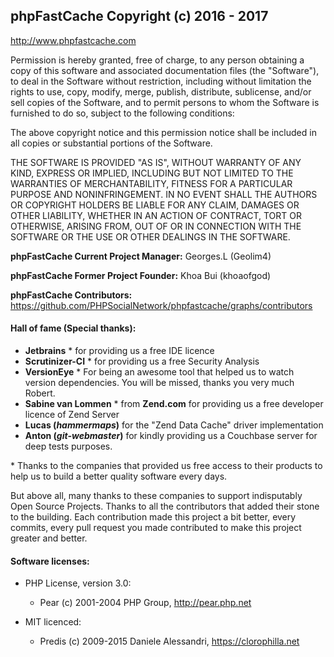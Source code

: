 ## phpFastCache Copyright (c) 2016 - 2017
http://www.phpfastcache.com

Permission is hereby granted, free of charge, to any person obtaining a copy
of this software and associated documentation files (the "Software"), to deal
in the Software without restriction, including without limitation the rights
to use, copy, modify, merge, publish, distribute, sublicense, and/or sell
copies of the Software, and to permit persons to whom the Software is
furnished to do so, subject to the following conditions:

The above copyright notice and this permission notice shall be included in all
copies or substantial portions of the Software.

THE SOFTWARE IS PROVIDED "AS IS", WITHOUT WARRANTY OF ANY KIND, EXPRESS OR
IMPLIED, INCLUDING BUT NOT LIMITED TO THE WARRANTIES OF MERCHANTABILITY,
FITNESS FOR A PARTICULAR PURPOSE AND NONINFRINGEMENT. IN NO EVENT SHALL THE
AUTHORS OR COPYRIGHT HOLDERS BE LIABLE FOR ANY CLAIM, DAMAGES OR OTHER
LIABILITY, WHETHER IN AN ACTION OF CONTRACT, TORT OR OTHERWISE, ARISING FROM,
OUT OF OR IN CONNECTION WITH THE SOFTWARE OR THE USE OR OTHER DEALINGS IN THE
SOFTWARE.

__phpFastCache Current Project Manager:__ Georges.L (Geolim4)

__phpFastCache Former Project Founder:__ Khoa Bui (khoaofgod)

__phpFastCache Contributors:__    https://github.com/PHPSocialNetwork/phpfastcache/graphs/contributors

#### Hall of fame (Special thanks):

- __Jetbrains__ * for providing us a free IDE licence
- __Scrutinizer-CI__ * for providing us a free Security Analysis
- __VersionEye__ * For being an awesome tool that helped us to watch version dependencies. You will be missed, thanks you very much Robert.
- __Sabine van Lommen__ * from __Zend.com__ for providing us a free developer licence of Zend Server
- __Lucas (_hammermaps_)__ for the "Zend Data Cache" driver implementation
- __Anton (_git-webmaster_)__ for kindly providing us a Couchbase server for deep tests purposes.

\* Thanks to the companies that provided us free access to their products to help us to build a better quality software every days.

But above all, many thanks to these companies to support indisputably Open Source Projects.
Thanks to all the contributors that added their stone to the building. Each contribution made this project a bit better, every commits, every pull request you made contributed to make this project greater and better.

#### Software licenses:

- PHP License, version 3.0:
  - Pear (c) 2001-2004 PHP Group, http://pear.php.net

- MIT licenced:
  - Predis (c) 2009-2015 Daniele Alessandri, https://clorophilla.net